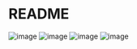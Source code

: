 # README
![image](https://github.com/lyuben1337/ruby-blog/assets/114613085/a5da9b75-9833-483f-9a44-bbe79358da08)
![image](https://github.com/lyuben1337/ruby-blog/assets/114613085/651beb1d-a030-4f1f-8f23-582a648f4ace)
![image](https://github.com/lyuben1337/ruby-blog/assets/114613085/cc3fd13b-a054-4b8d-869f-c1296a254613)
![image](https://github.com/lyuben1337/ruby-blog/assets/114613085/7a43be2a-55fc-4b81-964c-907e820a02be)
